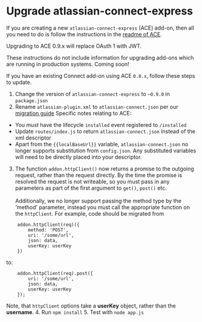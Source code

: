 # Upgrade atlassian-connect-express

If you are creating a new `atlassian-connect-express` (ACE) add-on, then all you need to do is follow the instructions in the
[readme of ACE](https://bitbucket.org/atlassian/atlassian-connect-express/).

<div class="aui-message info">
    <span class="aui-icon icon-info"></span>
    Upgrading to ACE 0.9.x will replace OAuth 1 with JWT.
    <p></p>
    These instructions do not include information for upgrading add-ons which are running in production systems.
    Coming soon!
</div>

If you have an existing Connect add-on using ACE `0.8.x`, follow these steps to update.

1. Change the version of `atlassian-connect-express` to `~0.9.0` in `package.json`
2. Rename `atlassian-plugin.xml` to `atlassian-connect.json` per our [migration guide](./migrating-from-xml-to-json-descriptor.html)
Specific notes relating to ACE:
  * You _must_ have the lifecycle `installed` event registered to `/installed`
  * Update `routes/index.js` to return `atlassian-connect.json` instead of the xml descriptor
  * Apart from the `{{localBaseUrl}}` variable, `atlassian-connect.json` no longer supports substitution from `config.json`.
  Any substituted variables will need to be directly placed into your descriptor.
3. The function `addon.httpClient()` now returns a promise to the outgoing request, rather than the request directly.
By the time the promise is resolved the request is not writeable, so you must pass in any parameters as part of the
first argument to `get()`, `post()` etc.<br><br>
Additionally, we no longer support passing the method type by the 'method' parameter, instead you must call the
appropriate function on the `httpClient`. For example, code should be migrated from
```
    addon.httpClient(req)({
        method: 'POST',
        uri: '/some/url',
        json: data,
        userKey: userKey
    })
```
to:
```
    addon.httpClient(req).post({
        uri: '/some/url',
        json: data,
        userKey: userKey
    });
```
Note, that `httpClient` options take a __userKey__ object, rather than the __username__.
4. Run `npm install`
5. Test with `node app.js`

